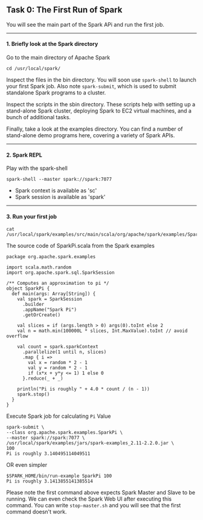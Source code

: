 ## Task 0: The First Run of Spark

You will see the main part of the Spark APi and run the first job. 
___

#### 1. Briefly look at the Spark directory
  Go to the main directory of Apache Spark
  ```
  cd /usr/local/spark/
  ```
  Inspect the files in the bin directory. You will soon use ```spark-shell``` to launch your first Spark job. Also note ```spark-submit```, which is used to submit standalone Spark programs to a cluster.

  Inspect the scripts in the sbin directory. These scripts help with setting up a stand-alone Spark cluster, deploying Spark to EC2 virtual machines, and a bunch of additional tasks.

  Finally, take a look at the examples directory. You can find a number of stand-alone demo programs here, covering a variety of Spark APIs.
___

#### 2. Spark REPL
  Play with the spark-shell
  ```
  spark-shell --master spark://spark:7077
  ```
  * Spark context is available as 'sc'
  * Spark session is available as 'spark'
___

#### 3. Run your first job
  ```
  cat /usr/local/spark/examples/src/main/scala/org/apache/spark/examples/SparkPi.scala
  ```
  The source code of SparkPi.scala from the Spark examples
  ```
  package org.apache.spark.examples

  import scala.math.random
  import org.apache.spark.sql.SparkSession

  /** Computes an approximation to pi */
  object SparkPi {
    def main(args: Array[String]) {
      val spark = SparkSession
        .builder
        .appName("Spark Pi")
        .getOrCreate()
        
      val slices = if (args.length > 0) args(0).toInt else 2
      val n = math.min(100000L * slices, Int.MaxValue).toInt // avoid overflow
      
      val count = spark.sparkContext
        .parallelize(1 until n, slices)
        .map { i =>
          val x = random * 2 - 1
          val y = random * 2 - 1
          if (x*x + y*y <= 1) 1 else 0
        }.reduce(_ + _)
        
      println("Pi is roughly " + 4.0 * count / (n - 1))
      spark.stop()
    }
  }
  ```

Execute Spark job for calculating `Pi` Value
  ```
  spark-submit \
  --class org.apache.spark.examples.SparkPi \
  --master spark://spark:7077 \
  /usr/local/spark/examples/jars/spark-examples_2.11-2.2.0.jar \
  100
  Pi is roughly 3.140495114049511
  ```
OR even simpler
  ```
  $SPARK_HOME/bin/run-example SparkPi 100
  Pi is roughly 3.1413855141385514
  ```

Please note the first command above expects Spark Master and Slave to be running. We can even check the Spark Web UI after executing this command. You can write ```stop-master.sh``` and you will see that the first command doesn't work.

